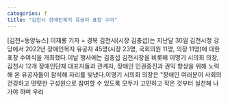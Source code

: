 ```yaml
---
categories: f
title: "김천시 장애인복지 유공자 표창 수여"
---
```

[김천=동양뉴스] 이재룡 기자 = 경북 김천시(시장 김충섭)는 지난달 30일 김천시청 강당에서 2022년 장애인복지 유공자 45명(시장 23명, 국회의원 11명, 의장 11명)에 대한 표창 수여식을 개최했다.이날 행사에는 김충섭 김천시장을 비롯해 이명기 시의회 의장, 김천시 12개 장애인단체 대표자들과 관계자, 장애인 인권증진과 권익 향상을 위해 노력해 온 유공자들이 참석해 자리를 빛냈다.이명기 시의회 의장은 "장애인 여러분이 사회의 건강하고 떳떳한 구성원으로 참여할 수 있도록 모두가 고민하고 작은 것부터 실천해 나가야 하며 우리